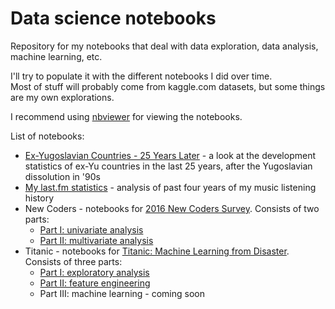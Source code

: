 # Data science notebooks

Repository for my notebooks that deal with data exploration, data analysis, machine learning, etc.

I'll try to populate it with the different notebooks I did over time.  
Most of stuff will probably come from kaggle.com datasets, but some things are my own explorations.

I recommend using [nbviewer](https://nbviewer.jupyter.org/) for viewing the notebooks.

List of notebooks:
* [Ex-Yugoslavian Countries - 25 Years Later](https://nbviewer.jupyter.org/github/narimiran/data-notebooks/blob/master/ex-yu.ipynb) - a look at the development statistics of ex-Yu countries in the last 25 years, after the Yugoslavian dissolution in '90s
* [My last.fm statistics](https://nbviewer.jupyter.org/github/narimiran/data-notebooks/blob/master/lastfm.ipynb) - analysis of past four years of my music listening history
* New Coders - notebooks for [2016 New Coders Survey](https://www.kaggle.com/freecodecamp/2016-new-coder-survey-). Consists of two parts: 
    * [Part I: univariate analysis](http://nbviewer.jupyter.org/github/narimiran/data-notebooks/blob/master/new_coders-part1.ipynb)
    * [Part II: multivariate analysis](http://nbviewer.jupyter.org/github/narimiran/data-notebooks/blob/master/new_coders-part2.ipynb)
* Titanic - notebooks for [Titanic: Machine Learning from Disaster](https://www.kaggle.com/c/titanic). Consists of three parts:
    * [Part I: exploratory analysis](http://nbviewer.jupyter.org/github/narimiran/data-notebooks/blob/master/titanic-part1.ipynb)
    * [Part II: feature engineering](http://nbviewer.jupyter.org/github/narimiran/data-notebooks/blob/master/titanic-part2.ipynb)
    * Part III: machine learning - coming soon